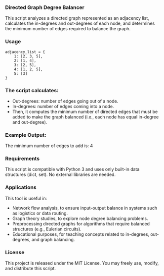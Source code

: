### Directed Graph Degree Balancer
This script analyzes a directed graph represented as an adjacency list, calculates the in-degrees and out-degrees of each node, and determines the minimum number of edges required to balance the graph.

### Usage

```
adjacency_list = {
    1: [2, 3, 5],
    2: [1, 4],
    3: [2, 5],
    4: [1, 2, 5],
    5: [3]
}
```
### The script calculates:

* Out-degrees: number of edges going out of a node.
* In-degrees: number of edges coming into a node.
* Then, it computes the minimum number of directed edges that must be added to make the graph balanced (i.e., each node has equal in-degree and out-degree).

### Example Output:
The minimum number of edges to add is: 4

### Requirements
This script is compatible with Python 3 and uses only built-in data structures (dict, set).
No external libraries are needed.

### Applications
This tool is useful in:
* Network flow analysis, to ensure input-output balance in systems such as logistics or data routing.
* Graph theory studies, to explore node degree balancing problems.
* Preprocessing directed graphs for algorithms that require balanced structures (e.g., Eulerian circuits).
* Educational purposes, for teaching concepts related to in-degrees, out-degrees, and graph balancing.

### License
This project is released under the MIT License. You may freely use, modify, and distribute this script.
